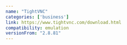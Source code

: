 ```yaml
---
name: "TightVNC"
categories: ['business']
link: https://www.tightvnc.com/download.html
compatibility: emulation
versionFrom: "2.8.81"
---
```


